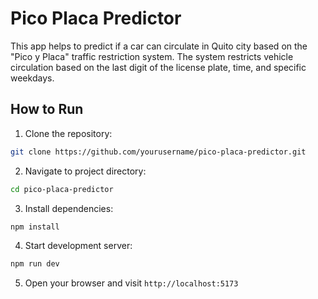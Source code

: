 # Pico Placa Predictor

This app helps to predict if a car can circulate in Quito city based on the "Pico y Placa" traffic restriction system. The system restricts vehicle circulation based on the last digit of the license plate, time, and specific weekdays.

## How to Run

1. Clone the repository:

```bash
git clone https://github.com/yourusername/pico-placa-predictor.git
```

2. Navigate to project directory:

```bash
cd pico-placa-predictor
```

3. Install dependencies:

```bash
npm install
```

4. Start development server:

```bash
npm run dev
```

5. Open your browser and visit `http://localhost:5173`
